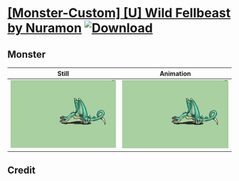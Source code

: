 # [\[Monster-Custom\] \[U\] Wild Fellbeast by Nuramon](./) [![Download](https://img.shields.io/badge/Download--red?style=social&logo=github)](https://minhaskamal.github.io/DownGit/#/home?url=https://github.com/Klokinator/FE-Repo/tree/main/Battle%20Animations%2FMounted%20-%20Dismounted%2C%20Monsters%2C%20Misc%2F%5BMonster-Custom%5D%20%5BU%5D%20Wild%20Fellbeast%20by%20Nuramon%2F8.%20Monster%20(Bite))

## Monster

| Still | Animation |
| :---: | :-------: |
| ![Monster still](./Monster_000.png) | ![Monster](./Monster.gif) |

## Credit


